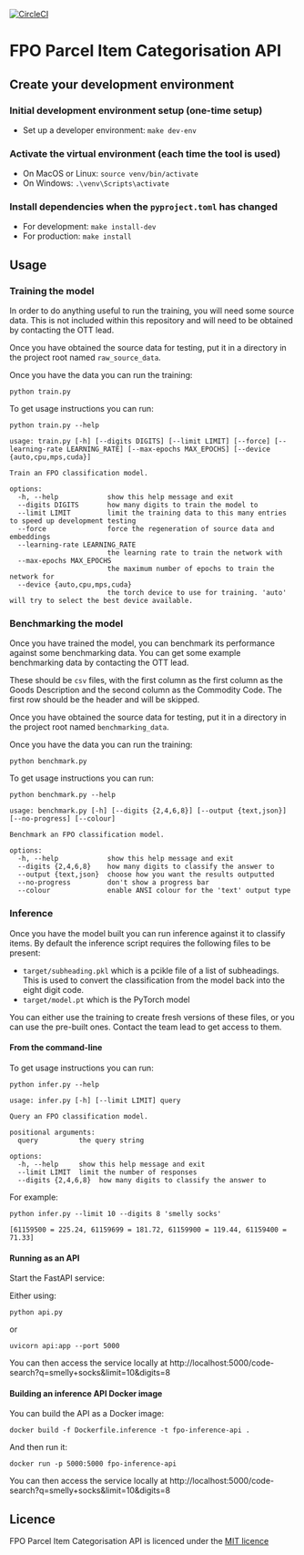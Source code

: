 [![CircleCI](https://dl.circleci.com/status-badge/img/gh/trade-tariff/trade-tariff-lambdas-fpo-search/tree/main.svg?style=svg&circle-token=e0c6d3b2325ad0861a88adbf841eb44ff7b4267a)](https://dl.circleci.com/status-badge/redirect/gh/trade-tariff/trade-tariff-lambdas-fpo-search/tree/main)

# FPO Parcel Item Categorisation API

## Create your development environment

### Initial development environment setup (one-time setup)

- Set up a developer environment: `make dev-env`

### Activate the virtual environment (each time the tool is used)

- On MacOS or Linux: `source venv/bin/activate`
- On Windows: `.\venv\Scripts\activate`

### Install dependencies when the `pyproject.toml` has changed

- For development: `make install-dev`
- For production: `make install`

## Usage

### Training the model

In order to do anything useful to run the training, you will need some source
data. This is not included within this repository and will need to be obtained
by contacting the OTT lead.

Once you have obtained the source data for testing, put it in a directory in the
project root named `raw_source_data`.

Once you have the data you can run the training:
```
python train.py
```

To get usage instructions you can run:
```
python train.py --help
```
```
usage: train.py [-h] [--digits DIGITS] [--limit LIMIT] [--force] [--learning-rate LEARNING_RATE] [--max-epochs MAX_EPOCHS] [--device {auto,cpu,mps,cuda}]

Train an FPO classification model.

options:
  -h, --help            show this help message and exit
  --digits DIGITS       how many digits to train the model to
  --limit LIMIT         limit the training data to this many entries to speed up development testing
  --force               force the regeneration of source data and embeddings
  --learning-rate LEARNING_RATE
                        the learning rate to train the network with
  --max-epochs MAX_EPOCHS
                        the maximum number of epochs to train the network for
  --device {auto,cpu,mps,cuda}
                        the torch device to use for training. 'auto' will try to select the best device available.
```

### Benchmarking the model

Once you have trained the model, you can benchmark its performance against some
benchmarking data. You can get some example benchmarking data by contacting the
OTT lead.

These should be `csv` files, with the first column as the first column as the
Goods Description and the second column as the Commodity Code. The first row
should be the header and will be skipped.

Once you have obtained the source data for testing, put it in a directory in the
project root named `benchmarking_data`.

Once you have the data you can run the training:
```
python benchmark.py
```

To get usage instructions you can run:
```
python benchmark.py --help
```
```
usage: benchmark.py [-h] [--digits {2,4,6,8}] [--output {text,json}] [--no-progress] [--colour]

Benchmark an FPO classification model.

options:
  -h, --help            show this help message and exit
  --digits {2,4,6,8}    how many digits to classify the answer to
  --output {text,json}  choose how you want the results outputted
  --no-progress         don't show a progress bar
  --colour              enable ANSI colour for the 'text' output type
```

### Inference

Once you have the model built you can run inference against it to classify
items. By default the inference script requires the following files to be
present:

- `target/subheading.pkl` which is a pcikle file of a list of subheadings. This
is used to convert the classification from the model back into the eight digit
code.
- `target/model.pt` which is the PyTorch model

You can either use the training to create fresh versions of these files, or you
can use the pre-built ones. Contact the team lead to get access to them.

#### From the command-line

To get usage instructions you can run:
```
python infer.py --help
```
```
usage: infer.py [-h] [--limit LIMIT] query

Query an FPO classification model.

positional arguments:
  query          the query string

options:
  -h, --help     show this help message and exit
  --limit LIMIT  limit the number of responses
  --digits {2,4,6,8}  how many digits to classify the answer to
```

For example:

```
python infer.py --limit 10 --digits 8 'smelly socks'
```
```
[61159500 = 225.24, 61159699 = 181.72, 61159900 = 119.44, 61159400 = 71.33]
```

#### Running as an API

Start the FastAPI service:

Either using:

```python api.py```

or

```uvicorn api:app --port 5000```

You can then access the service locally at http://localhost:5000/code-search?q=smelly+socks&limit=10&digits=8

#### Building an inference API Docker image

You can build the API as a Docker image:

```docker build -f Dockerfile.inference -t fpo-inference-api .```

And then run it:

```docker run -p 5000:5000 fpo-inference-api```

You can then access the service locally at http://localhost:5000/code-search?q=smelly+socks&limit=10&digits=8

## Licence

FPO Parcel Item Categorisation API is licenced under the [MIT licence](LICENCE.txt)
